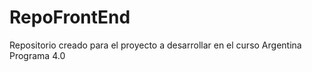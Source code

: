 # RepoFrontEnd
Repositorio creado para el proyecto a desarrollar en  el curso Argentina Programa 4.0

